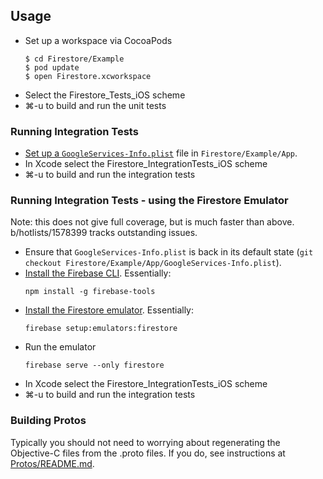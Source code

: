 ## Usage

  * Set up a workspace via CocoaPods
    ```
    $ cd Firestore/Example
    $ pod update
    $ open Firestore.xcworkspace
    ```
  * Select the Firestore_Tests_iOS scheme
  * ⌘-u to build and run the unit tests

### Running Integration Tests

  * [Set up a `GoogleServices-Info.plist`](//github.com/firebase/firebase-ios-sdk#running-sample-apps)
    file in `Firestore/Example/App`.
  * In Xcode select the Firestore_IntegrationTests_iOS scheme
  * ⌘-u to build and run the integration tests

### Running Integration Tests - using the Firestore Emulator

Note: this does not give full coverage, but is much faster than above.
b/hotlists/1578399 tracks outstanding issues.

  * Ensure that `GoogleServices-Info.plist` is back in its default state (`git
    checkout Firestore/Example/App/GoogleServices-Info.plist`).
  * [Install the Firebase CLI](https://firebase.google.com/docs/cli/).
    Essentially:
    ```
    npm install -g firebase-tools
    ```
  * [Install the Firestore
    emulator](https://firebase.google.com/docs/firestore/security/test-rules-emulator#install_the_emulator).
    Essentially:
    ```
    firebase setup:emulators:firestore
    ```
  * Run the emulator
    ```
    firebase serve --only firestore
    ```
  * In Xcode select the Firestore_IntegrationTests_iOS scheme
  * ⌘-u to build and run the integration tests

### Building Protos

Typically you should not need to worrying about regenerating the Objective-C
files from the .proto files. If you do, see instructions at
[Protos/README.md](Protos/README.md).
